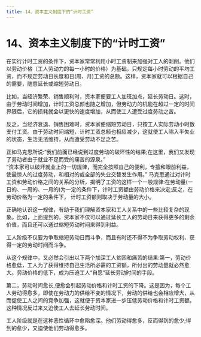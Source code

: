 ```yaml
---
title: 14、资本主义制度下的“计时工资”
---
```

# 14、资本主义制度下的“计时工资”

在实行计时工资的条件下，资本家常常利用小时工资制来加强对工人的剥削。他们以劳动价格（工人劳动力的每一小时的价格）为基础，只规定每小时劳动的平均工资，而不规定劳动日长度和日(周、月)工资的总额。这样，资本家就可以根据自己的需要，随意延长或缩短劳动日。

比如，当经济繁荣、销售顺利时，资本家便要工人加班加点，延长劳动日。这时，由于劳动时间增加，计时工资总颜也随之增加，但劳动力的机能在超过一定的时间界限后，它的损耗就会以更快的速度增加，从而使工人遭受过度劳动之苦。

反之，当经济衰退、销售困难时，资本家便缩短劳动日，只按工人实际劳动小时数支付工资。由于劳动时间缩短，计时工资总额也相应减少，这就使工人陷入半失业的状态，生活无法维持，从而遭受劳动不足之苦。

正如马克思所说:“我们前面已经说到过度劳动的破坏性的结果;在这里，我们又发现了劳动者由于就业不足而受的痛苦的源泉。”   
 “资本家可以破坏就业上的一切规律，而完全按照自己的便利，专擅和眼前利益，使最惊人的过度劳动，和相对的或全部的失业交替发生作用。”
马克思通过对计时工资和劳动价格之间的关系的分析，揭明了工资的这样一个一般规律:在劳动量(一日的、一周的、一月的)为一定的条件下，计时工资额由劳动价格来决定;反之，在劳动价格为一定的条件下， 计时工资额则取决于劳动量的大小。

正确地认识这一规律，有助于我们理解资本家和工人关系中的一些比较复杂的现象。比如，上面提到的，资本家不仅可以通过延长工人的劳动日来获得更多的剩余价值，而且还可以通过缩短劳动时间来得到利益。

工人阶级不仅要为争取缩短劳动日而斗争，而且有时还不得不为争取劳动权利、获得一定的劳动时间而斗争。

从这个规律中，又必然会引出以下两个加深工人贫困和痛苦的结果:第一，劳动价格愈低，工人为了获得维持自己生活所必需的工资额，所付出的劳动量就必然愈大。劳动价格的低下，成为压迫工人“自愿”延长劳动时间的手段。

第二，劳动时间愈长,便愈会引起劳动价格和计时工资的下降。这是因为，每个工人劳动得愈多，即使在劳动力的供给不变的情况下，劳动的供给也会相应增大，从而促使工人之间的竞争加强，这就便于资本家进一步压低劳动价格和计时工资额。这种情况反过来又迫使工人去延长劳动时间。

工人阶级就是在这种恶性循环中愈陷愈深。他们劳动得愈多，反而得到的愈少;得到的愈少，又迫使他们劳动得愈多。